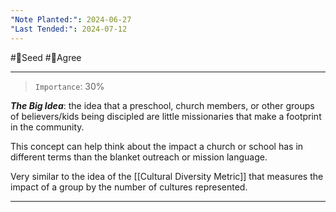 ```yaml
---
"Note Planted:": 2024-06-27
"Last Tended:": 2024-07-12
---
```

#🌱Seed  #🙂Agree
****
> `Importance`: 30%
 
***The Big Idea***: the idea that a preschool, church members, or other groups of believers/kids being discipled are little missionaries that make a footprint in the community. 

This concept can help think about the impact a church or school has in different terms than the blanket outreach or mission language. 

Very similar to the idea of the [[Cultural Diversity Metric]] that measures the impact of a group by the number of cultures represented.

****
